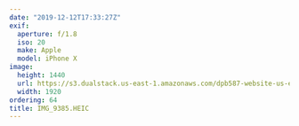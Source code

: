 ```yaml
---
date: "2019-12-12T17:33:27Z"
exif:
  aperture: f/1.8
  iso: 20
  make: Apple
  model: iPhone X
image:
  height: 1440
  url: https://s3.dualstack.us-east-1.amazonaws.com/dpb587-website-us-east-1/asset/gallery/2019-south-america/e90a1999-b69d-b19f-e4ba-bf4fe6c1a062~1920.jpg
  width: 1920
ordering: 64
title: IMG_9385.HEIC
---
```

